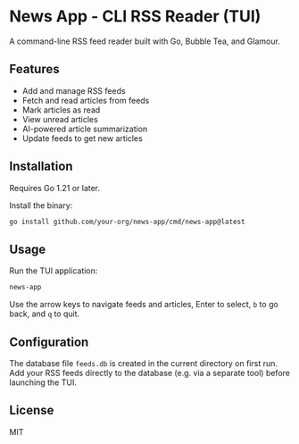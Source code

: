 # News App - CLI RSS Reader (TUI)

A command-line RSS feed reader built with Go, Bubble Tea, and Glamour.

## Features

- Add and manage RSS feeds
- Fetch and read articles from feeds
- Mark articles as read
- View unread articles
- AI-powered article summarization
- Update feeds to get new articles

## Installation

Requires Go 1.21 or later.

Install the binary:

```bash
go install github.com/your-org/news-app/cmd/news-app@latest
```

## Usage

Run the TUI application:

```bash
news-app
```

Use the arrow keys to navigate feeds and articles, Enter to select, `b` to go back, and `q` to quit.

## Configuration

The database file `feeds.db` is created in the current directory on first run. Add your RSS feeds
directly to the database (e.g. via a separate tool) before launching the TUI.

## License

MIT
